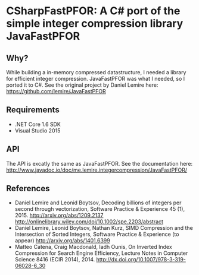 CSharpFastPFOR: A C# port of the simple integer compression library JavaFastPFOR
==========================================================

Why?
----
While building a in-memory compressed datastructure, I needed a library for efficient integer compression. JavaFastPFOR was what I needed, so I ported it to C#.
See the original project by Daniel Lemire here: https://github.com/lemire/JavaFastPFOR

Requirements
------------
* .NET Core 1.6 SDK
* Visual Studio 2015

API
-----------------
The API is excatly the same as JavaFastPFOR. See the documentation here: http://www.javadoc.io/doc/me.lemire.integercompression/JavaFastPFOR/

References
-----------------

* Daniel Lemire and Leonid Boytsov, Decoding billions of integers per second through vectorization, Software Practice & Experience 45 (1), 2015.  http://arxiv.org/abs/1209.2137 http://onlinelibrary.wiley.com/doi/10.1002/spe.2203/abstract
* Daniel Lemire, Leonid Boytsov, Nathan Kurz, SIMD Compression and the Intersection of Sorted Integers, Software Practice & Experience (to appear) http://arxiv.org/abs/1401.6399
* Matteo Catena, Craig Macdonald, Iadh Ounis, On Inverted Index Compression for Search Engine Efficiency,  Lecture Notes in Computer Science 8416 (ECIR 2014), 2014.
http://dx.doi.org/10.1007/978-3-319-06028-6_30
